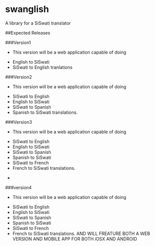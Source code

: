 swanglish
=========

A library for a SiSwati translator

##Expected Releases

###Version1
- This version will be a web application capable of doing
 * English to SiSwati
 * SiSwati to English 
tranlations

###Version2
- This version will be a web application capable of doing
 * SiSwati to English
 * English to SiSwati
 * SiSwati to Spanish
 * Spanish to SiSwati
translations.

###Version3
- This version will be a web application capable of doing
 * SiSwati to English
 * English to SiSwati
 * SiSwati to Spanish
 * Spanish to SiSwati
 * SiSwati to French
 * French to SiSwati
translations.
- 

###version4
- This version will be a web application capable of doing
 * SiSwati to English
 * English to SiSwati
 * SiSwati to Spanish
 * Spanish to SiSwati
 * SiSwati to French
 * French to SiSwati
translations.
AND WILL FREATURE BOTH A WEB VERSION AND MOBILE APP FOR BOTH iOSX AND ANDROID
